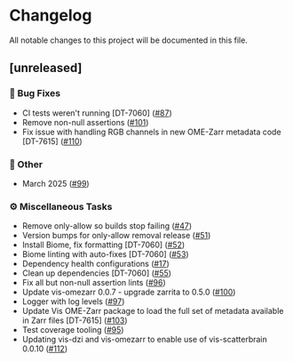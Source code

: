 # Changelog

All notable changes to this project will be documented in this file.

## [unreleased]

### 🐛 Bug Fixes

- CI tests weren't running [DT-7060] ([#87](https://github.com/AllenInstitute/vis/pull/87))
- Remove non-null assertions ([#101](https://github.com/AllenInstitute/vis/pull/101))
- Fix issue with handling RGB channels in new OME-Zarr metadata code [DT-7615] ([#110](https://github.com/AllenInstitute/vis/pull/110))

### 💼 Other

- March 2025 ([#99](https://github.com/AllenInstitute/vis/pull/99))

### ⚙️ Miscellaneous Tasks

- Remove only-allow so builds stop failing ([#47](https://github.com/AllenInstitute/vis/pull/47))
- Version bumps for only-allow removal release ([#51](https://github.com/AllenInstitute/vis/pull/51))
- Install Biome, fix formatting [DT-7060] ([#52](https://github.com/AllenInstitute/vis/pull/52))
- Biome linting with auto-fixes [DT-7060] ([#53](https://github.com/AllenInstitute/vis/pull/53))
- Dependency health configurations ([#17](https://github.com/AllenInstitute/vis/pull/17))
- Clean up dependencies [DT-7060] ([#55](https://github.com/AllenInstitute/vis/pull/55))
- Fix all but non-null assertion lints ([#96](https://github.com/AllenInstitute/vis/pull/96))
- Update vis-omezarr 0.0.7 - upgrade zarrita to 0.5.0 ([#100](https://github.com/AllenInstitute/vis/pull/100))
- Logger with log levels ([#97](https://github.com/AllenInstitute/vis/pull/97))
- Update Vis OME-Zarr package to load the full set of metadata available in Zarr files [DT-7615] ([#103](https://github.com/AllenInstitute/vis/pull/103))
- Test coverage tooling ([#95](https://github.com/AllenInstitute/vis/pull/95))
- Updating vis-dzi and vis-omezarr to enable use of vis-scatterbrain 0.0.10 ([#112](https://github.com/AllenInstitute/vis/pull/112))

<!-- generated by git-cliff -->
